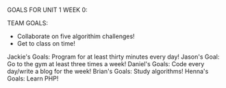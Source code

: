 GOALS FOR UNIT 1 WEEK 0:

TEAM GOALS: 
- Collaborate on five algorithim challenges!
- Get to class on time!


Jackie's Goals: Program for at least thirty minutes every day!
Jason's Goal: Go to the gym at least three times a week!
Daniel's Goals: Code every day/write a blog for the week!
Brian's Goals: Study algorithms!
Henna's Goals: Learn PHP!

